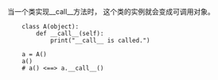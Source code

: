 当一个类实现__call__方法时， 这个类的实例就会变成可调用对象。

```
    class A(object):
        def __call__(self):
            print("__call__ is called.")
    
    a = A()
    a() 
    # a() <==> a.__call__()
```